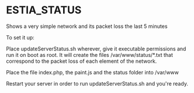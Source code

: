 ESTIA_STATUS
============

Shows a very simple network and its packet loss the last 5 minutes

To set it up:

Place updateServerStatus.sh wherever, give it executable permissions and run it on boot as root. It will create the files /var/www/status/*.txt that correspond to the packet loss of each element of the network.

Place the file index.php, the paint.js and the status folder into /var/www

Restart your server in order to run updateServerStatus.sh and you're ready.
